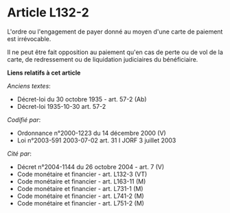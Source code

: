 # Article L132-2

L'ordre ou l'engagement de payer donné au moyen d'une carte de paiement est irrévocable.

Il ne peut être fait opposition au paiement qu'en cas de perte ou de vol de la carte, de redressement ou de liquidation
judiciaires du bénéficiaire.

**Liens relatifs à cet article**

_Anciens textes_:

  - Décret-loi du 30 octobre 1935 - art. 57-2 (Ab)
  - Décret-loi 1935-10-30 art. 57-2

_Codifié par_:

  - Ordonnance n°2000-1223 du 14 décembre 2000 (V)
  - Loi n°2003-591 2003-07-02 art. 31 I JORF 3 juillet 2003

_Cité par_:

  - Décret n°2004-1144 du 26 octobre 2004 - art. 7 (V)
  - Code monétaire et financier - art. L132-3 (VT)
  - Code monétaire et financier - art. L163-11 (M)
  - Code monétaire et financier - art. L731-1 (M)
  - Code monétaire et financier - art. L741-2 (M)
  - Code monétaire et financier - art. L751-2 (M)
